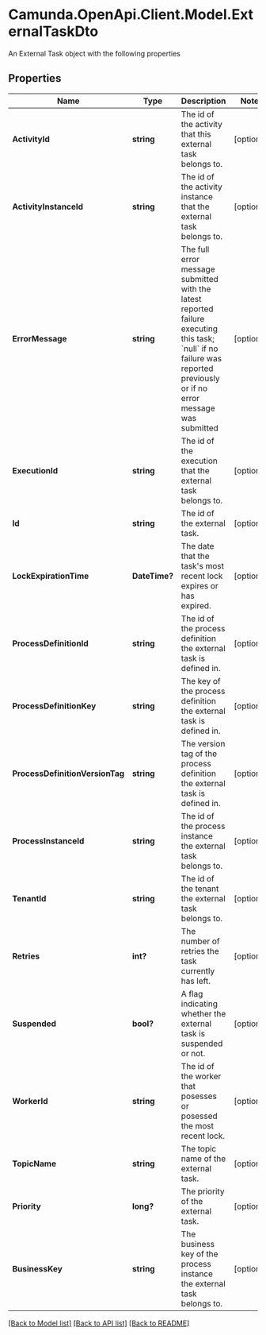 # Camunda.OpenApi.Client.Model.ExternalTaskDto
An External Task object with the following properties

## Properties

Name | Type | Description | Notes
------------ | ------------- | ------------- | -------------
**ActivityId** | **string** | The id of the activity that this external task belongs to. | [optional] 
**ActivityInstanceId** | **string** | The id of the activity instance that the external task belongs to. | [optional] 
**ErrorMessage** | **string** | The full error message submitted with the latest reported failure executing this task; &#x60;null&#x60; if no failure was reported previously or if no error message was submitted | [optional] 
**ExecutionId** | **string** | The id of the execution that the external task belongs to. | [optional] 
**Id** | **string** | The id of the external task. | [optional] 
**LockExpirationTime** | **DateTime?** | The date that the task&#39;s most recent lock expires or has expired. | [optional] 
**ProcessDefinitionId** | **string** | The id of the process definition the external task is defined in. | [optional] 
**ProcessDefinitionKey** | **string** | The key of the process definition the external task is defined in. | [optional] 
**ProcessDefinitionVersionTag** | **string** | The version tag of the process definition the external task is defined in. | [optional] 
**ProcessInstanceId** | **string** | The id of the process instance the external task belongs to. | [optional] 
**TenantId** | **string** | The id of the tenant the external task belongs to. | [optional] 
**Retries** | **int?** | The number of retries the task currently has left. | [optional] 
**Suspended** | **bool?** | A flag indicating whether the external task is suspended or not. | [optional] 
**WorkerId** | **string** | The id of the worker that posesses or posessed the most recent lock. | [optional] 
**TopicName** | **string** | The topic name of the external task. | [optional] 
**Priority** | **long?** | The priority of the external task. | [optional] 
**BusinessKey** | **string** | The business key of the process instance the external task belongs to. | [optional] 

[[Back to Model list]](../README.md#documentation-for-models) [[Back to API list]](../README.md#documentation-for-api-endpoints) [[Back to README]](../README.md)

